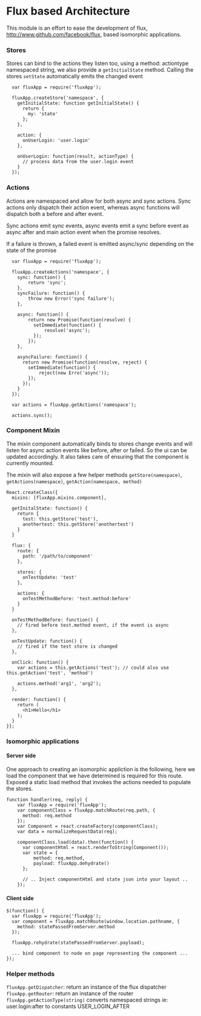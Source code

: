 # Flux based Architecture

This module is an effort to ease the development of flux, http://www.github.com/facebook/flux, based isomorphic applications.

### Stores

Stores can bind to the actions they listen too, using a method: actiontype namespaced string, we also provide
a `getInitialState` method. Calling the stores `setState` automatically emits the changed event

```
  var fluxApp = require('fluxApp');

  fluxApp.createStore('namespace', {
    getInitialState: function getInitialState() {
      return {
        my: 'state'
      };
    },

    action: {
      onUserLogin: 'user.login'
    },

    onUserLogin: function(result, actionType) {
      // process data from the user.login event
    }
  });
```

### Actions

Actions are namespaced and allow for both async and sync actions. Sync actions only dispatch their
action event, whereas async functions will dispatch both a before and after event.

Sync actions emit sync events, async events emit a sync before event as async after and main action event
when the promise resolves.

If a failure is thrown, a failed event is emitted async/sync depending on the state of the promise

```
  var fluxApp = require('fluxApp');

  fluxApp.createActions('namespace', {
    sync: function() {
        return 'sync';
    },
    syncFailure: function() {
        throw new Error('sync failure');
    },

    async: function() {
        return new Promise(function(resolve) {
          setImmediate(function() {
              resolve('async');
          });
        });
    },

    asyncFailure: function() {
      return new Promise(function(resolve, reject) {
        setImmediate(function() {
            reject(new Erro('async'));
        });
      });
    }
  });

  var actions = fluxApp.getActions('namespace');

  actions.sync();
```

### Component Mixin

The mixin component automatically binds to stores change events and will listen for async action events
like before, after or failed. So the ui can be updated accordingly. It also takes care of ensuring that
the component is currently mounted.

The mixin will also expose a few helper methods `getStore(namespace)`, `getActions(namespace)`, `getAction(namespace, method)`

```
React.createClass({
  mixins: [fluxApp.mixins.component],

  getInitalState: function() {
    return {
      test: this.getStore('test'),
      anothertest: this.getStore('anothertest')
    }
  }

  flux: {
    route: {
      path: '/path/to/component'    
    },

    stores: {
      onTestUpdate: 'test'
    },

    actions: {
      onTestMethodBefore: 'test.method:before'
    }
  }

  onTestMethodBefore: function() {
    // fired before test.method event, if the event is async  
  },

  onTestUpdate: function() {
    // fired if the test store is changed
  },

  onClick: function() {
    var actions = this.getActions('test'); // could also use this.getAction('test', 'method')

    actions.method('arg1', 'arg2');
  },

  render: function() {
    return (
      <h1>Hello</h1>
    );
  }
}};
```

### Isomorphic applications

#### Server side

One approach to creating an isomorphic appliction is the following, here we load the component that we
have determined is required for this route. Exposed a static load method that invokes the actions needed
to populate the stores.

```
function handler(req, reply) {
    var fluxApp = require('fluxApp');
    var componentClass = fluxApp.matchRoute(req.path, {
      method: req.method
    });
    var Component = react.createFactory(componentClass);
    var data = normalizeRequestData(req);

    componentClass.load(data).then(function() {
      var componentHtml = react.renderToString(Component());
      var state = {
          method: req.method,
          payload: fluxApp.dehydrate()
      };

      // .. Inject componentHtml and state json into your layout ..
    });
```

#### Client side

```
$(function() {
  var fluxApp = require('fluxApp');
  var component = fluxApp.matchRoute(window.location.pathname, {
    method: statePassedFromServer.method
  });

  fluxApp.rehydrate(statePassedFromServer.payload);

  ... bind component to node on page representing the component ...
});
```

### Helper methods

`fluxApp.getDispatcher`: return an instance of the flux dispatcher
`fluxApp.getRouter`: return an instance of the router
`fluxApp.getActionType(string)` converts namespaced strings ie: user.login:after to constants USER_LOGIN_AFTER
